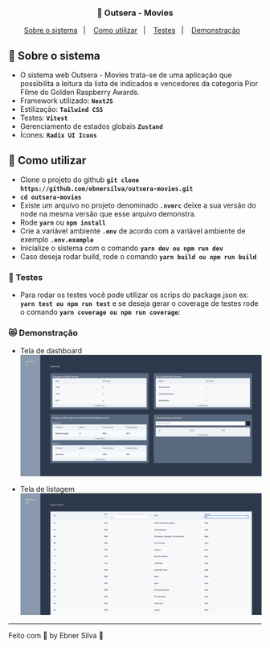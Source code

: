 <h3 align="center">
  🚀 Outsera - Movies
</h3>

<p align="center">
  <a href="#rocket-sobre-a-API">Sobre o sistema</a>&nbsp;&nbsp;&nbsp;|&nbsp;&nbsp;&nbsp;
  <a href="#open_book-como-utilizar">Como utilizar</a>&nbsp;&nbsp;&nbsp;|&nbsp;&nbsp;&nbsp;
  <a href="#test_tube-testes">Testes</a>&nbsp;&nbsp;&nbsp;|&nbsp;&nbsp;&nbsp;
  <a href="#heart_eyes_cat-demonstração">Demonstração</a>&nbsp;&nbsp;&nbsp;

</p>

## :rocket: Sobre o sistema

- O sistema web Outsera - Movies trata-se de uma aplicação que possibilita a leitura da lista de indicados e vencedores da categoria Pior Filme do Golden Raspberry Awards.
- Framework utilizado: **`NextJS`**
- Estilização: **`Tailwind CSS`**
- Testes: **`Vitest`**
- Gerenciamento de estados globais **`Zustand`**
- Ícones: **`Radix UI Icons`**

## :open_book: Como utilizar

- Clone o projeto do github **`git clone https://github.com/ebnersilva/outsera-movies.git`**
- **`cd outsera-movies`**
- Existe um arquivo no projeto denominado **`.nvmrc`** deixe a sua versão do node na mesma versão que esse arquivo demonstra.
- Rode **`yarn`** ou **`npm install`**
- Crie a variável ambiente **`.env`** de acordo com a variável ambiente de exemplo **`.env.example`**
- Inicialize o sistema com o comando **`yarn dev ou npm run dev`**
- Caso deseja rodar build, rode o comando **`yarn build ou npm run build`**

### :test_tube: Testes

- Para rodar os testes você pode utilizar os scrips do package.json ex: **`yarn test ou npm run test`** e se deseja gerar o coverage de testes rode o comando **`yarn coverage ou npm run coverage`**:

### :heart_eyes_cat: Demonstração

- Tela de dashboard
  <img src="./assets/Dashboard.png">

- Tela de listagem
  <img src="./assets/List.png">

---

Feito com 💜 by Ebner Silva :wave:
